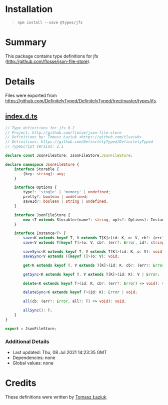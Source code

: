 # Installation
> `npm install --save @types/jfs`

# Summary
This package contains type definitions for jfs (http://github.com/flosse/json-file-store).

# Details
Files were exported from https://github.com/DefinitelyTyped/DefinitelyTyped/tree/master/types/jfs.
## [index.d.ts](https://github.com/DefinitelyTyped/DefinitelyTyped/tree/master/types/jfs/index.d.ts)
````ts
// Type definitions for jfs 0.2
// Project: http://github.com/flosse/json-file-store
// Definitions by: Tomasz Łaziuk <https://github.com/tlaziuk>
// Definitions: https://github.com/DefinitelyTyped/DefinitelyTyped
// TypeScript Version: 2.1

declare const JsonFileStore: JsonFileStore.JsonFileStore;

declare namespace JsonFileStore {
    interface Storable {
        [key: string]: any;
    }

    interface Options {
        type?: 'single' | 'memory' | undefined;
        pretty?: boolean | undefined;
        saveId?: boolean | string | undefined;
    }

    interface JsonFileStore {
        new <T extends Storable>(name?: string, opts?: Options): Instance<T>;
    }

    interface Instance<T> {
        save<K extends keyof T, V extends T[K]>(id: K, o: V, cb?: (err?: Error, id?: K) => void): void;
        save<V extends T[keyof T]>(o: V, cb?: (err?: Error, id?: string) => void): void;

        saveSync<K extends keyof T, V extends T[K]>(id: K, o: V): void;
        saveSync<V extends T[keyof T]>(o: V): void;

        get<K extends keyof T, V extends T[K]>(id: K, cb?: (err?: Error, o?: V) => void): void;

        getSync<K extends keyof T, V extends T[K]>(id: K): V | Error;

        delete<K extends keyof T>(id: K, cb?: (err?: Error) => void): void;

        deleteSync<K extends keyof T>(id: K): Error | void;

        all(cb: (err?: Error, all?: T) => void): void;

        allSync(): T;
    }
}

export = JsonFileStore;

````

### Additional Details
 * Last updated: Thu, 08 Jul 2021 14:23:35 GMT
 * Dependencies: none
 * Global values: none

# Credits
These definitions were written by [Tomasz Łaziuk](https://github.com/tlaziuk).
